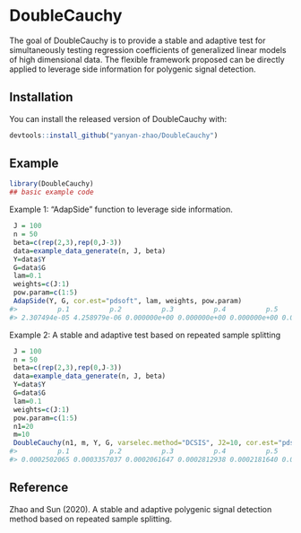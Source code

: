 
<!-- README.md is generated from README.Rmd. Please edit that file -->

# DoubleCauchy

<!-- badges: start -->

<!-- badges: end -->

The goal of DoubleCauchy is to provide a stable and adaptive test for
simultaneously testing regression coefficients of generalized linear
models of high dimensional data. The flexible framework proposed can be
directly applied to leverage side information for polygenic signal
detection.

## Installation

You can install the released version of DoubleCauchy with:

``` r
devtools::install_github("yanyan-zhao/DoubleCauchy")
```

## Example

``` r
library(DoubleCauchy)
## basic example code
```

Example 1: “AdapSide” function to leverage side information.

``` r
 J = 100
 n = 50
 beta=c(rep(2,3),rep(0,J-3))
 data=example_data_generate(n, J, beta)
 Y=data$Y
 G=data$G
 lam=0.1
 weights=c(J:1)
 pow.param=c(1:5)
 AdapSide(Y, G, cor.est="pdsoft", lam, weights, pow.param)
#>          p.1          p.2          p.3          p.4          p.5     p.cauchy 
#> 2.307494e-05 4.258979e-06 0.000000e+00 0.000000e+00 0.000000e+00 0.000000e+00
```

Example 2: A stable and adaptive test based on repeated sample splitting

``` r
 J = 100
 n = 50
 beta=c(rep(2,3),rep(0,J-3))
 data=example_data_generate(n, J, beta)
 Y=data$Y
 G=data$G
 lam=0.1
 weights=c(J:1)
 pow.param=c(1:5)
 n1=20
 m=10
 DoubleCauchy(n1, m, Y, G, varselec.method="DCSIS", J2=10, cor.est="pdsoft", lam=lam, pow.param=pow.param)
#>          p.1          p.2          p.3          p.4          p.5     p.cauchy 
#> 0.0002502065 0.0003357037 0.0002061647 0.0002812938 0.0002181640 0.0002504418
```

## Reference

Zhao and Sun (2020). A stable and adaptive polygenic signal detection
method based on repeated sample splitting.
